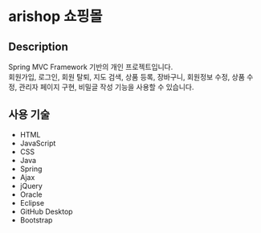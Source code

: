 # arishop 쇼핑몰 


## Description
Spring MVC Framework 기반의 개인 프로젝트입니다.
<br>회원가입, 로그인, 회원 탈퇴, 지도 검색, 상품 등록, 장바구니, 회원정보 수정, 상품 수정, 관리자 페이지 구현, 비밀글 작성 기능을 사용할 수 있습니다.

## 사용 기술
* HTML
* JavaScript
* CSS
* Java
* Spring
* Ajax
* jQuery
* Oracle
* Eclipse
* GitHub Desktop
* Bootstrap 

